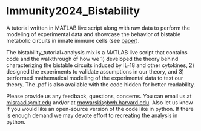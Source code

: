 # Immunity2024_Bistability
A tutorial written in MATLAB live script along with raw data to perform the modeling of experimental data and showcase the behavior of bistable metabolic circuits in innate immune cells (see [paper](https://www.cell.com/immunity/abstract/S1074-7613(24)00305-4)).

The bistability_tutorial+analysis.mlx is a MATLAB live script that contains code and the walkthrough of how we 1) developed the theory behind characterizing the bistable circuits induced by IL-18 and other cytokines, 2) designed the experiments to validate assumptions in our theory, and 3) performed mathematical modelling of the experimental data to test our theory. The .pdf is also available with the code hidden for better readability.

Please provide us any feedback, questions, concerns. You can email us at misraadi@mit.edu and/or at rnowarski@bwh.harvard.edu. Also let us know if you would like an open-source version of the code like in python. If there is enough demand we may devote effort to recreating the analysis in python.
